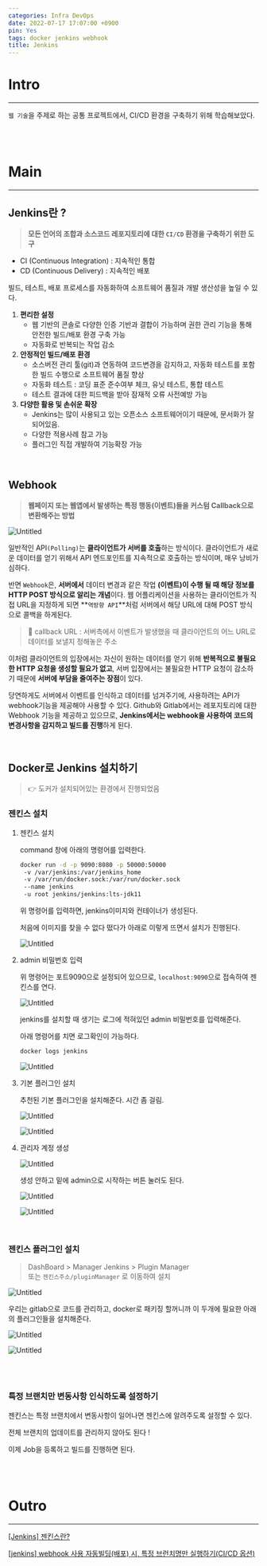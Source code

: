 ```yaml
---
categories: Infra DevOps
date: 2022-07-17 17:07:00 +0900
pin: Yes
tags: docker jenkins webhook
title: Jenkins
---
```


# Intro

---

`웹 기술`을 주제로 하는 공통 프로젝트에서, CI/CD 환경을 구축하기 위해 학습해보았다.

<br>
<br>

# Main

---

## Jenkins란 ?

> **모든 언어의 조합과 소스코드 레포지토리에 대한 `CI/CD` 환경을 구축하기 위한 도구**

- CI (Continuous Integration) : 지속적인 통합
- CD (Continuous Delivery) : 지속적인 배포

빌드, 테스트, 배포 프로세스를 자동화하여 소프트웨어 품질과 개발 생산성을 높일 수 있다.

1. **편리한 설정**
   - 웹 기반의 콘솔로 다양한 인증 기반과 결합이 가능하며 권한 관리 기능을 통해 안전한 빌드/배포 환경 구축 가능
   - 자동화로 반복되는 작업 감소
2. **안정적인 빌드/배포 환경**
   - 소스버전 관리 툴(git)과 연동하여 코드변경을 감지하고, 자동화 테스트를 포함한 빌드 수행으로 소프트웨어 품질 향상
   - 자동화 테스트 : 코딩 표준 준수여부 체크, 유닛 테스트, 통합 테스트
   - 테스트 결과에 대한 피드백을 받아 잠재적 오류 사전예방 가능
3. **다양한 활용 및 손쉬운 확장**
   - Jenkins는 많이 사용되고 있는 오픈소스 소프트웨어이기 때문에, 문서화가 잘 되어있음.
   - 다양한 적용사례 참고 가능
   - 플러그인 직접 개발하여 기능확장 가능

<br>

## Webhook

> **웹페이지 또는 웹앱에서 발생하는 특정 행동(이벤트)들을 커스텀 Callback으로 변환해주는 방법**

![Untitled](https://s3.us-west-2.amazonaws.com/secure.notion-static.com/0e701659-c4ae-433c-a330-50309593bac5/Untitled.png?X-Amz-Algorithm=AWS4-HMAC-SHA256&X-Amz-Content-Sha256=UNSIGNED-PAYLOAD&X-Amz-Credential=AKIAT73L2G45EIPT3X45%2F20230323%2Fus-west-2%2Fs3%2Faws4_request&X-Amz-Date=20230323T000003Z&X-Amz-Expires=86400&X-Amz-Signature=192ba464a56f6880fc4cb7aa3b66cdfd022943d7a054002e004e334cc456a566&X-Amz-SignedHeaders=host&response-content-disposition=filename%3D%22Untitled.png%22&x-id=GetObject)

일반적인 API`(Polling)`는 **클라이언트가 서버를 호출**하는 방식이다. 클라이언트가 새로운 데이터를 얻기 위해서 API 엔드포인트를 지속적으로 호출하는 방식이며, 매우 낭비가 심하다.

반면 `Webhook`은, **서버에서** 데이터 변경과 같은 작업 **(이벤트)이 수행 될 때 해당 정보를 HTTP POST 방식으로 알리는 개념**이다. 웹 어플리케이션을 사용하는 클라이언트가 직접 URL을 지정하게 되면 **`역방향 API`**처럼 서버에서 해당 URL에 대해 POST 방식으로 콜백을 하게된다.

> 📌 callback URL : 서버측에서 이벤트가 발생했을 때 클라이언트의 어느 URL로 데이터를 보낼지 정해놓은 주소

이처럼 클라이언트의 입장에서는 자신이 원하는 데이터를 얻기 위해 **반복적으로 불필요한 HTTP 요청을 생성할 필요가 없고**, 서버 입장에서는 불필요한 HTTP 요청이 감소하기 때문에 **서버에 부담을 줄여주는 장점**이 있다.

당연하게도 서버에서 이벤트를 인식하고 데이터를 넘겨주기에, 사용하려는 API가 webhook기능을 제공해야 사용할 수 있다. Github와 Gitlab에서는 레포지토리에 대한 Webhook 기능을 제공하고 있으므로, **Jenkins에서는 webhook을 사용하여 코드의 변경사항을 감지하고 빌드를 진행**하게 된다.

<br>

## Docker로 Jenkins 설치하기

> 👉 도커가 설치되어있는 환경에서 진행되었음

### **젠킨스 설치**

1. 젠킨스 설치

   command 창에 아래의 명령어를 입력한다.

   ```bash
   docker run -d -p 9090:8080 -p 50000:50000
    -v /var/jenkins:/var/jenkins_home
    -v /var/run/docker.sock:/var/run/docker.sock
    --name jenkins
    -u root jenkins/jenkins:lts-jdk11
   ```

   위 명령어를 입력하면, jenkins이미지와 컨테이너가 생성된다.

   처음에 이미지를 찾을 수 없다 떴다가 아래로 이렇게 뜨면서 설치가 진행된다.

   ![Untitled](https://s3.us-west-2.amazonaws.com/secure.notion-static.com/ed79f993-56eb-4e67-88a6-5aede3604ee2/Untitled.png?X-Amz-Algorithm=AWS4-HMAC-SHA256&X-Amz-Content-Sha256=UNSIGNED-PAYLOAD&X-Amz-Credential=AKIAT73L2G45EIPT3X45%2F20230323%2Fus-west-2%2Fs3%2Faws4_request&X-Amz-Date=20230323T000027Z&X-Amz-Expires=86400&X-Amz-Signature=3e0051e90b6f8dc7919885c41c721d558f9359cf838be833e5a22b30e058b88e&X-Amz-SignedHeaders=host&response-content-disposition=filename%3D%22Untitled.png%22&x-id=GetObject)

2. admin 비밀번호 입력

   위 명령어는 포트9090으로 설정되어 있으므로, `localhost:9090`으로 접속하여 젠킨스를 연다.

   ![Untitled](https://s3.us-west-2.amazonaws.com/secure.notion-static.com/b5cdb237-fcdd-4723-950d-e3fb379518f0/Untitled.png?X-Amz-Algorithm=AWS4-HMAC-SHA256&X-Amz-Content-Sha256=UNSIGNED-PAYLOAD&X-Amz-Credential=AKIAT73L2G45EIPT3X45%2F20230323%2Fus-west-2%2Fs3%2Faws4_request&X-Amz-Date=20230323T000043Z&X-Amz-Expires=86400&X-Amz-Signature=e8b5c921d406773e1f51f65143876b078a736b10b205881b423bc3d12118b1e6&X-Amz-SignedHeaders=host&response-content-disposition=filename%3D%22Untitled.png%22&x-id=GetObject)

   jenkins를 설치할 때 생기는 로그에 적혀있던 admin 비밀번호를 입력해준다.

   아래 명령어를 치면 로그확인이 가능하다.

   ```bash
   docker logs jenkins
   ```

   ![Untitled](https://s3.us-west-2.amazonaws.com/secure.notion-static.com/e772a7f5-9446-4ea5-aeca-9878b216cda3/Untitled.png?X-Amz-Algorithm=AWS4-HMAC-SHA256&X-Amz-Content-Sha256=UNSIGNED-PAYLOAD&X-Amz-Credential=AKIAT73L2G45EIPT3X45%2F20230323%2Fus-west-2%2Fs3%2Faws4_request&X-Amz-Date=20230323T000135Z&X-Amz-Expires=86400&X-Amz-Signature=8b4159724d453658a215a53c61ce45b6d6bce4fc6323a81566594e22aa9ef900&X-Amz-SignedHeaders=host&response-content-disposition=filename%3D%22Untitled.png%22&x-id=GetObject)

3. 기본 플러그인 설치

   추천된 기본 플러그인을 설치해준다. 시간 좀 걸림.

   ![Untitled](https://s3.us-west-2.amazonaws.com/secure.notion-static.com/1cda913a-cb82-413f-87d3-38d2a5372927/Untitled.png?X-Amz-Algorithm=AWS4-HMAC-SHA256&X-Amz-Content-Sha256=UNSIGNED-PAYLOAD&X-Amz-Credential=AKIAT73L2G45EIPT3X45%2F20230323%2Fus-west-2%2Fs3%2Faws4_request&X-Amz-Date=20230323T000149Z&X-Amz-Expires=86400&X-Amz-Signature=77c0dbc9100ea91fdedb577b8629784956edb10dc07e38cb8a2f42965394ae48&X-Amz-SignedHeaders=host&response-content-disposition=filename%3D%22Untitled.png%22&x-id=GetObject)

   ![Untitled](https://s3.us-west-2.amazonaws.com/secure.notion-static.com/196d3549-9235-4702-b261-b26442f34d17/Untitled.png?X-Amz-Algorithm=AWS4-HMAC-SHA256&X-Amz-Content-Sha256=UNSIGNED-PAYLOAD&X-Amz-Credential=AKIAT73L2G45EIPT3X45%2F20230323%2Fus-west-2%2Fs3%2Faws4_request&X-Amz-Date=20230323T000153Z&X-Amz-Expires=86400&X-Amz-Signature=5c1a807ccdd7ee837d4cb664a87504c8d0823bebe7ab39ea9367735480611af9&X-Amz-SignedHeaders=host&response-content-disposition=filename%3D%22Untitled.png%22&x-id=GetObject)

4. 관리자 계정 생성

   ![Untitled](https://s3.us-west-2.amazonaws.com/secure.notion-static.com/99a00518-5b73-4566-9da4-f8117800c117/Untitled.png?X-Amz-Algorithm=AWS4-HMAC-SHA256&X-Amz-Content-Sha256=UNSIGNED-PAYLOAD&X-Amz-Credential=AKIAT73L2G45EIPT3X45%2F20230323%2Fus-west-2%2Fs3%2Faws4_request&X-Amz-Date=20230323T000202Z&X-Amz-Expires=86400&X-Amz-Signature=fc43022f16cebe22095c7abb94304d02df21be3536439a286806b5a153fe2df5&X-Amz-SignedHeaders=host&response-content-disposition=filename%3D%22Untitled.png%22&x-id=GetObject)

   생성 안하고 밑에 admin으로 시작하는 버튼 눌러도 된다.

   ![Untitled](https://s3.us-west-2.amazonaws.com/secure.notion-static.com/b5b56eda-4ddb-4f36-b63a-9bdc15ceec8a/Untitled.png?X-Amz-Algorithm=AWS4-HMAC-SHA256&X-Amz-Content-Sha256=UNSIGNED-PAYLOAD&X-Amz-Credential=AKIAT73L2G45EIPT3X45%2F20230323%2Fus-west-2%2Fs3%2Faws4_request&X-Amz-Date=20230323T000205Z&X-Amz-Expires=86400&X-Amz-Signature=f6442090d7ff9ad5291decd32b477acbd6fc0225380e8b3c5f50ecbb02fb5028&X-Amz-SignedHeaders=host&response-content-disposition=filename%3D%22Untitled.png%22&x-id=GetObject)

   ![Untitled](https://s3.us-west-2.amazonaws.com/secure.notion-static.com/c423e871-6ff1-41b9-8b36-bca211136132/Untitled.png?X-Amz-Algorithm=AWS4-HMAC-SHA256&X-Amz-Content-Sha256=UNSIGNED-PAYLOAD&X-Amz-Credential=AKIAT73L2G45EIPT3X45%2F20230323%2Fus-west-2%2Fs3%2Faws4_request&X-Amz-Date=20230323T000209Z&X-Amz-Expires=86400&X-Amz-Signature=51ad8654ee1dc37bfac7d070d5a380e470422a503cce6903ce281ec68fcec944&X-Amz-SignedHeaders=host&response-content-disposition=filename%3D%22Untitled.png%22&x-id=GetObject)

<br>

### **젠킨스 플러그인 설치**

> DashBoard > Manager Jenkins > Plugin Manager <br>
> 또는 `젠킨스주소/pluginManager` 로 이동하여 설치

![Untitled](https://s3.us-west-2.amazonaws.com/secure.notion-static.com/8f581271-73ce-4417-b5f0-c910d206f3f0/Untitled.png?X-Amz-Algorithm=AWS4-HMAC-SHA256&X-Amz-Content-Sha256=UNSIGNED-PAYLOAD&X-Amz-Credential=AKIAT73L2G45EIPT3X45%2F20230323%2Fus-west-2%2Fs3%2Faws4_request&X-Amz-Date=20230323T000213Z&X-Amz-Expires=86400&X-Amz-Signature=a274ff2bc7f7eb75beb36dc97e1c707f57b825ef839c2dedddc9a72bcdfd5b79&X-Amz-SignedHeaders=host&response-content-disposition=filename%3D%22Untitled.png%22&x-id=GetObject)

우리는 gitlab으로 코드를 관리하고, docker로 패키징 할꺼니까 이 두개에 필요한 아래의 플러그인들을 설치해준다.

![Untitled](https://s3.us-west-2.amazonaws.com/secure.notion-static.com/2db5c77e-b23c-4088-9916-fd230faf9e05/Untitled.png?X-Amz-Algorithm=AWS4-HMAC-SHA256&X-Amz-Content-Sha256=UNSIGNED-PAYLOAD&X-Amz-Credential=AKIAT73L2G45EIPT3X45%2F20230323%2Fus-west-2%2Fs3%2Faws4_request&X-Amz-Date=20230323T000216Z&X-Amz-Expires=86400&X-Amz-Signature=c59cfb3c6d3a9325859ca96c337ffa397f1473810229fec250302720927d39db&X-Amz-SignedHeaders=host&response-content-disposition=filename%3D%22Untitled.png%22&x-id=GetObject)

![Untitled](https://s3.us-west-2.amazonaws.com/secure.notion-static.com/066a5ad0-70d8-498c-bb76-35286454620c/Untitled.png?X-Amz-Algorithm=AWS4-HMAC-SHA256&X-Amz-Content-Sha256=UNSIGNED-PAYLOAD&X-Amz-Credential=AKIAT73L2G45EIPT3X45%2F20230323%2Fus-west-2%2Fs3%2Faws4_request&X-Amz-Date=20230323T000219Z&X-Amz-Expires=86400&X-Amz-Signature=18d4defbf8ac87260a57476c80f4811e2ddb71149002c6f4d9444ba01a3ec81d&X-Amz-SignedHeaders=host&response-content-disposition=filename%3D%22Untitled.png%22&x-id=GetObject)

<br>
<br>

### **특정 브랜치만 변동사항 인식하도록 설정하기**

젠킨스는 특정 브랜치에서 변동사항이 일어나면 젠킨스에 알려주도록 설정할 수 있다.

전체 브랜치의 업데이트를 관리하지 않아도 된다 !

이제 Job을 등록하고 빌드를 진행하면 된다.

<br>
<br>

# Outro

---

[[Jenkins] 젠킨스란?](https://narup.tistory.com/179)

[[jenkins] webhook 사용 자동빌딩(배포) 시, 특정 브런치명만 실행하기(CI/CD 옵션)](https://lemontia.tistory.com/1054)
